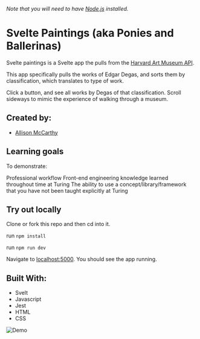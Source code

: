 
*Note that you will need to have [Node.js](https://nodejs.org) installed.*

# Svelte Paintings (aka Ponies and Ballerinas)

Svelte paintings is a Svelte app the pulls from the [Harvard Art Museum API](https://github.com/harvardartmuseums/api-docs).

This app specifically pulls the works of Edgar Degas, and sorts them by classification, which translates to type of work.

Click a button, and see all works by Degas of that classification.  Scroll sideways to mimic the experience of walking through a museum.

## Created by:

- [Allison McCarthy](https://github.com/spaceplesiosaur)

## Learning goals

To demonstrate:

Professional workflow
Front-end engineering knowledge learned throughout time at Turing
The ability to use a concept/library/framework that you have not been taught explicitly at Turing

## Try out locally

Clone or fork this repo and then cd into it.  

run ```npm install```

run ```npm run dev```

Navigate to [localhost:5000](http://localhost:5000). You should see the app running.


## Built With:
- Svelt
- Javascript
- Jest
- HTML
- CSS

![Demo](https://media.giphy.com/media/JrpU5wjrbiK1TdJ9BF/giphy.gif)
